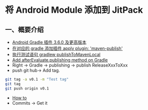 # 将 Android Module 添加到 JitPack
## 一、概要介绍

* [Android Gradle 插件 3.6.0 及更高版本](https://developer.android.com/studio/build/maven-publish-plugin#groovy)
* [在对应的 gradle 添加插件 apply plugin: 'maven-publish'](https://docs.gradle.org/current/userguide/publishing_maven.html)
* [执行测试语句 gradlew publishToMavenLocal](https://jitpack.io/docs/ANDROID/)
* [Add afterEvaluate.publishing method on Gradle](https://developer.android.com/studio/build/maven-publish-plugin#groovy)
* Right -> Gradle -> publishing -> publish ReleaseXxxToXxx
* push git hub-> Add tag.
```bash
git tag -a v0.1 -m "Test tag"
git tag
git push origin v0.1
```
* [How to ](https://jitpack.io/#itzheng/JitPackDemo)
* Commits -> Get it



